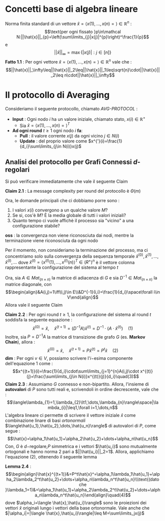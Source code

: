 # Concetti base di algebra lineare

Norma finita standard di un vettore $\hat{x}=\langle x(1),\dots,x(n)=\rangle\in\mathbb R^n$ : 
$$\text{per ogni fissato }p\in\mathcal N:||\hat{x}||_{p}=\left(\sum\limits_{j}|x(j)|^{p}\right)^\frac{1}{p}$$
e $$||\hat{x}||_\infty=\max\{|x(j)|:j\in[n]\}$$
**Fatto 1.1** : Per ogni vettore $\hat{x}=\langle x(1),\dots,x(n)=\rangle\in\mathbb R^n$ vale che : $$||\hat{x}||_\infty\leq||\hat{x}||_2\leq||\hat{x}||_1\leq\sqrt{n}\cdot||\hat{x}||_2\leq n\cdot||\hat{x}||_\infty$$
# Il protocollo di Averaging

Consideriamo il seguente protocollo, chiamato *AVG-PROTOCOL* : 
- **Input** : Ogni nodo $i$ ha un valore iniziale, chiamato stato, $x(i)\in\mathbb R^{+}$
	- Sia $\hat{x}=\langle x(1),\dots,x(n)=\rangle^T$
- **Ad ogni round** $t\geq1$ ogni nodo $i$ **fa**:
	- **Pull** : il valore corrente $x(j)$ da ogni vicino $j\in N(i)$
	- **Update** : del proprio valore come $x^{'}(i)=\frac{1}{d_i}\sum\limits_{j\in N(i)}x(j)$

## Analisi del protocollo per Grafi Connessi $d$-regolari

Si può verificare immediatamente che vale il seguente Claim

**Claim 2.1** : La message complexity per round del protocollo è $\Theta(m)$

Ora, le domande principali che ci dobbiamo porre sono : 
1. I valori $x(i)$ convergono a un qualche valore $M$?
2. Se si, cos'è $M$? È la media globale di tutti i valori iniziali?
3. Quanto tempo ci vuole affichè il processo sia "vicino" a una configurazione stabile?

**oss** : la convergenza non viene riconosciuta dai nodi, mentre la terminazione viene riconosciuta da ogni nodo

Per il momento, non consideriamo la terminazione del processo, ma ci concentriamo solo sulla convergenza della sequenza temporale $\hat{x}^{(0)},\hat{x}^{(1)},\dots,\hat{x}^{(t)},\dots$ dove $\hat{x}^{(t)}=\langle x^{(t)}(1),\dots,x^{(t)}(n)\rangle^{T}\in\mathcal (R^+)^n$ è il vettore colonna rappresentante la configurazione del sistema al tempo $t$

Ora, sia $A\in Mat_{(n\times n)}$ la matrice di adiacenza di $G$ e sia $D^{-1}\in Mat_{(n\times n)}$ la matrice diagonale, con $$\begin{align}&A(i,j)=1\iff(i,j)\in E\\&D^{-1}(i,i)=\frac{1}{d_i}\space\forall i\in V\end{align}$$
Allora vale il seguente Claim

**Claim 2.2** : Per ogni round $t\geq1$, la configurazione del sistema al round $t$ soddisfa la seguente equazione : $$\hat{x}^{(0)}=\hat{x},\quad\hat{x}^{(t+1)}=(D^{-1}A)\hat{x}^{(t)}=D^{-1}\cdot(A\cdot\hat{x}^{(t)})\quad(1)$$
Inoltre, sia $P=D^{-1}A$ la matrice di transizione dle grafo $G$ (es. **Markov Chain**), allora : $$\hat{x}^{(0)}=\hat{x},\quad\hat{x}^{(t+1)}=P\hat{x}^{(t)}=P^t\hat{x}\quad(2)$$
**dim** : Per ogni $v\in V$, possiamo scrivere l'$i-$esima componente dell'equazione $1$ come : 
$$x^{(t+1)}(i)=\frac{1}{d_i}\cdot\sum\limits_{j=1}^{n}A(i,j)\cdot x^{(t)}(j)=\frac{\sum\limits_{j\in N(i)}x^{(t)}(j)}{d_i}\quad(3)$$
**Claim 2.3** : Assumiamo $G$ connesso e non-bipartito. Allora, l'insieme di **autovalori** di $P$ sono tutti reali e, scrivendoli in ordine decrescente, vale che : 
$$\langle\lambda_{1}=1,\lambda_{2}\lt1,\dots,\lambda_{n}\rangle\space|\lambda_{i}|\leq1,\forall i=1,\dots,n$$
L'algebra lineare ci permette di scrivere il vettore iniziale $\hat{x}$ come combinazione linare di basi *ortonormali* $\langle\hat{u_1},\hat{u_2},\dots,\hat{u_n}\rangle$ di autovalori di $P$, come segue : 
$$\hat{x}=\alpha_1\hat{u_1}+\alpha_2\hat{u_2}+\dots+\alpha_n\hat{u_n}$$
Con, $G$ è $d-$regolare,$P$ simmetrica e i vettori $\hat{u_i}$ sono mutualmente ortogonali e hanno norma $2$ pari a $||\hat{u_i}||_2=1$. Allora, applichiamo l'equazione $(2)$, ottenendo il seguente lemma

**Lemma 2.4** :
$$\begin{align}\hat{x}^{(t+1)}&=P^t\hat{x}^=\alpha_1\lambda_1\hat{u_1}+\alpha_2\lambda_2^t\hat{u_2}+\dots+\alpha_n\lambda_n^t\hat{u_n}\\\text{(dato che }\lambda_1=1)&=\alpha_1\hat{u_1}+\alpha_2\lambda_2^t\hat{u_2}+\dots+\alpha_n\lambda_n^t\hat{u_n}\end{align}\quad(4)$$
dove $\alpha_i=\langle \hat{x},\hat{u_i}\rangle$ sono le proiezioni dei vettori $\hat{x}$ originali lungo i vettori della base ortonormale. Vale anche che $|\alpha_i|=|\langle \hat{x},\hat{u_i}\rangle|\leq M=\sum\limits_jx(j)$



